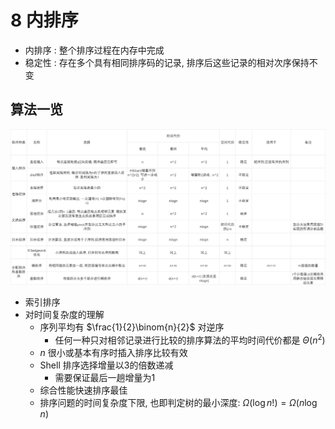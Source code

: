 # 8 内排序
- 内排序 : 整个排序过程在内存中完成
- 稳定性 : 存在多个具有相同排序码的记录, 排序后这些记录的相对次序保持不变

## 算法一览

<img src="../image/内排序算法.png">

- 索引排序
- 对时间复杂度的理解
  - 序列平均有 $\frac{1}{2}\binom{n}{2}$ 对逆序
    - 任何一种只对相邻记录进行比较的排序算法的平均时间代价都是 $\Theta(n^2)$
  - $n$ 很小或基本有序时插入排序比较有效 
  - Shell 排序选择增量以3的倍数递减
    - 需要保证最后一趟增量为1
  - 综合性能快速排序最佳
  - 排序问题的时间复杂度下限, 也即判定树的最小深度: $\Omega(\log n!)=\Omega (n\log n)$